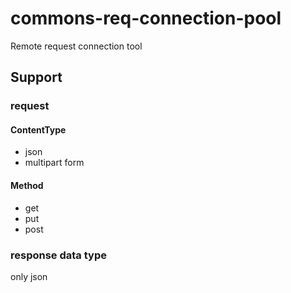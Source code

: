 # commons-req-connection-pool

Remote request connection tool

## Support

### request

#### ContentType
- json
- multipart form

#### Method
- get
- put
- post

### response data type

only json